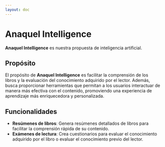 ```yaml
---
layout: doc
---
```


# Anaquel Intelligence

**Anaquel Intelligence** es nuestra propuesta de inteligencia artificial.

## Propósito

El propósito de **Anaquel Intelligence** es facilitar la comprensión de los libros y la evaluación del conocimiento adquirido por el lector. Además, busca proporcionar herramientas que permitan a los usuarios interactuar de manera más efectiva con el contenido, promoviendo una experiencia de aprendizaje más enriquecedora y personalizada.

## Funcionalidades

- **Resúmenes de libros**: Genera resúmenes detallados de libros para facilitar la comprensión rápida de su contenido.
- **Exámenes de lectura**: Crea cuestionarios para evaluar el conocimiento adquirido por el libro o evaluar el conocimiento previo del lector.
